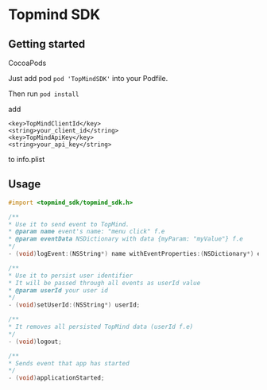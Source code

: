
# Topmind SDK

## Getting started

CocoaPods

Just add pod  `pod 'TopMindSDK'` into your Podfile.

Then run `pod install`

add
```
<key>TopMindClientId</key>
<string>your_client_id</string>
<key>TopMindApiKey</key>
<string>your_api_key</string>
```

to info.plist

## Usage

``` objective-c
#import <topmind_sdk/topmind_sdk.h>

/**
* Use it to send event to TopMind.
* @param name event's name: "menu click" f.e
* @param eventData NSDictionary with data {myParam: "myValue"} f.e
*/
- (void)logEvent:(NSString*) name withEventProperties:(NSDictionary*) eventData;

/**
* Use it to persist user identifier
* It will be passed through all events as userId value
* @param userId your user id
*/
- (void)setUserId:(NSString*) userId;

/**
* It removes all persisted TopMind data (userId f.e)
*/
- (void)logout;

/**
* Sends event that app has started
*/
- (void)applicationStarted;

```
